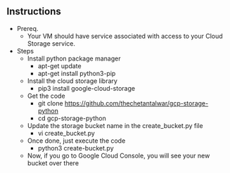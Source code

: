 ## Instructions
* Prereq.
    * Your VM should have service associated with access to your Cloud Storage service.
* Steps
    * Install python package manager
        * apt-get update
        * apt-get install python3-pip
    * Install the cloud storage library
        *  pip3 install google-cloud-storage
    * Get the code
        * git clone https://github.com/thechetantalwar/gcp-storage-python
        * cd gcp-storage-python
    * Update the storage bucket name in the create_bucket.py file
        * vi create_bucket.py
    * Once done, just execute the code
        * python3 create-bucket.py
    * Now, if you go to Google Cloud Console, you will see your new bucket over there
